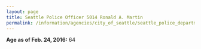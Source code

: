 ```yaml
---
layout: page
title: Seattle Police Officer 5014 Ronald A. Martin
permalink: /information/agencies/city_of_seattle/seattle_police_department/copbook/5014/
---
```


**Age as of Feb. 24, 2016:** 64
